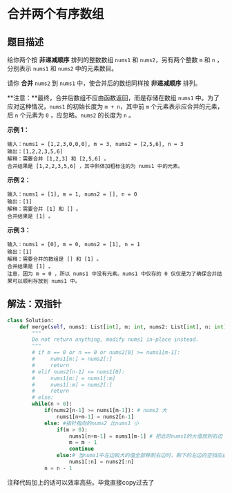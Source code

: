 # 合并两个有序数组

## 题目描述

给你两个按 **非递减顺序** 排列的整数数组 `nums1` 和 `nums2`，另有两个整数 `m` 和 `n` ，分别表示 `nums1` 和 `nums2` 中的元素数目。

请你 **合并** `nums2` 到 `nums1` 中，使合并后的数组同样按 **非递减顺序** 排列。

**注意：**最终，合并后数组不应由函数返回，而是存储在数组 `nums1` 中。为了应对这种情况，`nums1` 的初始长度为 `m + n`，其中前 `m` 个元素表示应合并的元素，后 `n` 个元素为 `0` ，应忽略。`nums2` 的长度为 `n` 。

 

**示例 1：**

```
输入：nums1 = [1,2,3,0,0,0], m = 3, nums2 = [2,5,6], n = 3
输出：[1,2,2,3,5,6]
解释：需要合并 [1,2,3] 和 [2,5,6] 。
合并结果是 [1,2,2,3,5,6] ，其中斜体加粗标注的为 nums1 中的元素。
```

**示例 2：**

```
输入：nums1 = [1], m = 1, nums2 = [], n = 0
输出：[1]
解释：需要合并 [1] 和 [] 。
合并结果是 [1] 。
```

**示例 3：**

```
输入：nums1 = [0], m = 0, nums2 = [1], n = 1
输出：[1]
解释：需要合并的数组是 [] 和 [1] 。
合并结果是 [1] 。
注意，因为 m = 0 ，所以 nums1 中没有元素。nums1 中仅存的 0 仅仅是为了确保合并结果可以顺利存放到 nums1 中。
```

## 解法：双指针

```python
class Solution:
    def merge(self, nums1: List[int], m: int, nums2: List[int], n: int) -> None:
        """
        Do not return anything, modify nums1 in-place instead.
        """
        # if m == 0 or n == 0 or nums2[0] >= nums1[m-1]:
        #     nums1[m:] = nums2[:]
        #     return
        # elif nums2[n-1] <= nums1[0]:
        #     nums1[m:] = nums1[:m]
        #     nums1[:m] = nums2[:]
        #     return
        # else:
        while(n > 0):
            if(nums2[n-1] >= nums1[m-1]): # nums2 大
                nums1[n+m-1] = nums2[n-1]
            else: #指针指向的nums2 比nums1 小
                if(m > 0):
                    nums1[n+m-1] = nums1[m-1] # 把此时nums1的大值放到右边
                    m = m - 1
                    continue 
                else:# 当nums1中左边较大的值全部移到右边时，剩下的左边的空挡应由nums2中剩下的小值填补
                    nums1[:n] = nums2[:n]
            n = n - 1
```

注释代码加上的话可以效率高些。毕竟直接copy过去了


